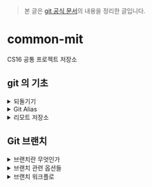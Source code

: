 > 본 글은 [git 공식 문서](https://git-scm.com/book/en/v2)의 내용을 정리한 글입니다.

# common-mit
CS16 공통 프로젝트 저장소

## git 의 기초

<details>
<summary>되돌기기</summary>

일을 하다보면 모든 단계에서 어떤 것을 되돌리고(Undo) 싶을 때가 있다.  
아래에서 살펴볼 방법들은 한번 실행하면 되돌릴 수 없다.  

### 커밋을 수정하고 싶을 때

다시 커밋하고 싶으면 파일 수정 작업을 하고, Staging Area에 추가한 다음 `--amend` 옵션을 사용하여 커밋을 재작성 할 수 있다.

```text
$ git commit -m 'initial commit'
$ git add forgotten_file
$ git commit --amend
```

여기서 실행한 3개의 명령어는 모두 커밋 한 개로 기록된다. 두 번째 커밋은 첫 번째 커밋을 덮어쓴다. 

<br>

### 파일 상태를 Unstage로 변경하기

`git add `명령어를 통해 Stage Area 에 올린 파일을다시 Unstage 로 변경하는 명령어는 다음과 같다.

```text
$ git reset HEAD <fild>
```

어떤 파일을 reset할 수 있는지는 `git satus` 명령을 통해 확인할 수 있다.

```text
$ git status
On branch master
Changes to be committed:
  (use "git reset HEAD <file>..." to unstage) // 친절하게 git에서 알려준다.

    renamed:    README.md -> README
    modified:   CONTRIBUTING.md
```

<br>

### Modified 파일 되돌리기

어떠한 파일을 수정했는데, 마음에 들지 않아서 다시 커밋 시점의 파일로 되돌리려 한다. 그때, 아래의 명령어를 사용할 수 있다.

```text
$ git checkout -- <file>
```

이 또한 `git status` 명령어로 확인할 수 있다.

```text
Changes not staged for commit:
  (use "git add <file>..." to update what will be committed)
  (use "git checkout -- <file>..." to discard changes in working directory)

    modified:   CONTRIBUTING.md
```

<br>

> 중요
> 위의 명령어는 위험한 명령어들이다. 원래 파일로 덮어 썼기 때문에 수정한 내용은 전부 사라진다.
> 수정한 내용이 진짜 마음에 들지 않을 때만 사용하자.

</details>

<details>
<summary>Git Alias</summary>
명령을 완벽하게 입력하지 않으면 git 은 알아듣지 못한다. git 의 명령을 전부 입력하는 것이 귀찮다면 `git config`를 사용하여 각 명령의 Alias 을 쉽게 만들 수 있다.

```text
$ git config --global alias.co checkout
$ git config --global alias.br branch
$ git config --global alias.ci commit
$ git config --global alias.st status
```

위의 설정을 통해, `git commit`대신 `git ci`만으로도 커밋을 할 수 있다.

<br>

이미 있는 명령을 새로운 명령으로 만들어 사용할 수도 있다.

```text
$ git config --global alias.unstage 'reset HEAD --'
```

아래 두 명령은 동일한 명령이다.

```text
$ git unstage fileA
$ git reset HEAD -- fileA
```

<br>

그리고 git의 명령어뿐만 아니라 외부 명령어도 실행할 수 있다. `!`를 제일 앞에 추가하면 외부 명령을 실행한다.  
커스텀 스크립트를 만들어서 사용할 때 매우 유용하다. 아래 명령은 git visual 이라고 입력하면 gitk 가 실행된다.  

```text
$ git config --global alias.visual '!gitk'
```

</details>

<details>
<summary>리모트 저장소</summary>

리모트 저장소란 인터넷이나 네트워크 어딘가에 있는 저장소를 말한다.
`git remote` 명령으로 현재 프로젝트에 등록된 리모트 저장소를 확인할 수 있다.

```text
$ git clone https://github.com/schacon/ticgit
Cloning into 'ticgit'...
remote: Reusing existing pack: 1857, done.
remote: Total 1857 (delta 0), reused 0 (delta 0)
Receiving objects: 100% (1857/1857), 374.35 KiB | 268.00 KiB/s, done.
Resolving deltas: 100% (772/772), done.
Checking connectivity... done.
$ cd ticgit
$ git remote
origin
```
> 저장소를 `Clone` 하면 `origin`이라는 이름으로 리모트 저장소가 자동으로 등록된다.
<br>
`-v` 옵션을 주어 단축이름과 URL을 함께 볼 수 있다.

```text
$ git remote -v
origin	https://github.com/schacon/ticgit (fetch)
origin	https://github.com/schacon/ticgit (push)
```

<br>

### 리모트 저장소 추가하기

`git remote add <단축이름> <url>` 명령을 사용하여, 기존 워킹 디렉토리에 새 리모트 저장소를 쉽게 추가할 수 있다.

```text
$ git remote
origin
$ git remote add pb https://github.com/paulboone/ticgit # URL을 pb 라는 이름으로 사용함을 명시
$ git remote -v
origin	https://github.com/schacon/ticgit (fetch)
origin	https://github.com/schacon/ticgit (push)
pb	https://github.com/paulboone/ticgit (fetch)
pb	https://github.com/paulboone/ticgit (push)
```

<br>

### 리모트 저장소를 Pull 하거나 Fetch 하기

```text
$ git fetch <remote>  # 리모트 저장소의 데이터를 모두 로컬로 가져온다.
$ git pull <remote>   # fetch 후 자동으로 merge 한다.
```
<br>

### 리모트 저장소에 Push 하기[README.md](README.md)

`git push <리모트 저장소 이름> <브랜치 이름>` 명령어로, 프로젝트를 공유할 수 있다.<br>
이 명령어는 Clone 한 리모트 저장소에 `쓰기 권한`이 있고, Clone 하고 난 이후 아무도 원격 저장소에 `Push 하지 않았을 때`만 사용할 수 있다.<br>

<br>

### 리모트 저장소 살펴보기

`git remote show <리모트 저장소 이름>` 명령으로 리모트 저장소의 구체적인 정보를 확인할 수 있다.

```text
$ git remote show origin
* remote origin
  Fetch URL: https://github.com/schacon/ticgit
  Push  URL: https://github.com/schacon/ticgit
  HEAD branch: master
  Remote branches:
    master                               tracked
    dev-branch                           tracked
  Local branch configured for 'git pull':
    master merges with remote master
  Local ref configured for 'git push':
    master pushes to master (up to date)
```

<br>

### 리모트 저장소 이름을 바꾸거나 리모트 저장소 삭제하기

`git remote rename` 명령으로 리모트 저장소의 이름을 변경할 수 있다.

```text
$ git remote rename pb paul
```

</details>


## Git 브랜치

<details>
<summary>브랜치란 무엇인가</summary>

### 브랜치란 무엇인가

Git의 브랜치는 `커밋(커밋 객체) 사이를 가볍게 이동할 수 있는 어떤 포인터` 같은 것이다.   
기본적으로 Git은 master 브랜치를 만든다. 처음 커밋하면 이 master 브랜치가 생성된 커밋을 가리킨다.  
이후 커밋을 만들면 master 브랜치는 자동으로 가장 마지막 커밋을 가리킨다.

>Git 버전 관리 시스템에서 “master” 브랜치는 특별하지 않다. 다른 브랜치와 다른 것이 없다.   
> 다만 모든 저장소에서 “master” 브랜치가 존재하는 이유는 git init 명령으로 초기화할 때 자동으로 만들어진 이 브랜치를 애써 다른 이름으로 변경하지 않기 때문이다.

<br>

### 커밋 객체란 무엇인가

Git에서 `커밋하면` 아래와 같은 정보를 포함하는 `커밋 개체(커밋 Object)`가 저장된다.
- 현 Staging Area 에 있는 데이터의 `스냅샷에 대한 포인터`
- 저자나 커밋 메세지 같은 메타데이터
- 이전 커밋에 대한 포인터

이전 커밋 포인터가 있어서 현재 커밋이 무엇을 기준으로 바뀌었는지를 알 수 있다.

<br>

### 스냅샷이란 무엇인가
파일을 복사하는 방식으로 수정본을 관리하면 같은 내용을 반복해서 저장하기 때문에, 많은 용량을 차지한다.  
또 수정된 부분들을 일일이 찾아야 하기 때문에 검색할 때도 매우 불편하다.  
git 은 이러한 시스템적인 단점을 해결하려고 변경된 파일 전체를 저장하지 않고, 파일에서 변경된 부분을 찾아 수정된 내용만 저장한다.  
마치 변화된 부분만 찾아 사진을 찍는 것과 같다고 하여 스냅샷 방식이라고 한다.

> git의 스냅샷은 HEAD 가 가리키는 커밋을 기반으로 사진을 찍는다.  
> 그리고 이를 스테이지 영역과 비교하여 새로운 커밋으로 기록한다.
> 이처럼, git 은 스냅샷 방식을 이용하여 빠르게 버전의 차이점을 처리하고, 용량을 적게 사용한다.

<br>

### 브랜치에서 HEAD란 무엇인가

Git은 지금 작업 중인 브랜치가 무엇인지 파악하기 위해, `HEAD`라는 특수한 **포인터**를 사용한다.  
이 포인터는 지금 작업하는 로컬 브랜치를 가리킨다.  

</details>

<details>
<summary>브랜치 관련 옵션들</summary>

`git branch` 명령은 단순히 브랜치를 만들고 삭제하는 것이 아니다. 브랜치를 관리하는데 필요한 옵션들은 아래와 같다.

```text
$ git branch                // 브랜치의 목록을 보여줌
$ git branch -v             // 브랜치마다 마지막 커밋 메시지를 보여줌
$ git branch --merged       // Merge 된 브랜치를 보여줌 ( 이미 merge 된 브랜치이기 때문에 삭제해도 되는 브랜치이다)
$ git branch --no-merged    // Merge 되지 않은 브랜치를 보여줌
$ git branch -d <브랜치 이름>  // 브랜치를 삭제함
```

</details>

<details>
<summary>브랜치 워크플로</summary>


</details>